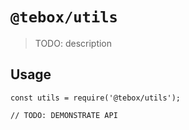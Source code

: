 # `@tebox/utils`

> TODO: description

## Usage

```
const utils = require('@tebox/utils');

// TODO: DEMONSTRATE API
```
